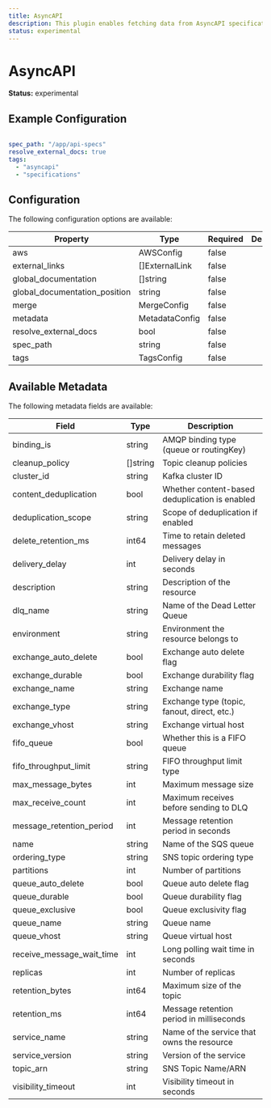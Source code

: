 ```yaml
---
title: AsyncAPI
description: This plugin enables fetching data from AsyncAPI specifications.
status: experimental
---
```


# AsyncAPI

**Status:** experimental

## Example Configuration

```yaml

spec_path: "/app/api-specs"
resolve_external_docs: true
tags:
  - "asyncapi"
  - "specifications"

```

## Configuration
The following configuration options are available:

| Property | Type | Required | Description |
|----------|------|----------|-------------|
| aws | AWSConfig | false |  |
| external_links | []ExternalLink | false |  |
| global_documentation | []string | false |  |
| global_documentation_position | string | false |  |
| merge | MergeConfig | false |  |
| metadata | MetadataConfig | false |  |
| resolve_external_docs | bool | false |  |
| spec_path | string | false |  |
| tags | TagsConfig | false |  |

## Available Metadata

The following metadata fields are available:

| Field | Type | Description |
|-------|------|-------------|
| binding_is | string | AMQP binding type (queue or routingKey) |
| cleanup_policy | []string | Topic cleanup policies |
| cluster_id | string | Kafka cluster ID |
| content_deduplication | bool | Whether content-based deduplication is enabled |
| deduplication_scope | string | Scope of deduplication if enabled |
| delete_retention_ms | int64 | Time to retain deleted messages |
| delivery_delay | int | Delivery delay in seconds |
| description | string | Description of the resource |
| dlq_name | string | Name of the Dead Letter Queue |
| environment | string | Environment the resource belongs to |
| exchange_auto_delete | bool | Exchange auto delete flag |
| exchange_durable | bool | Exchange durability flag |
| exchange_name | string | Exchange name |
| exchange_type | string | Exchange type (topic, fanout, direct, etc.) |
| exchange_vhost | string | Exchange virtual host |
| fifo_queue | bool | Whether this is a FIFO queue |
| fifo_throughput_limit | string | FIFO throughput limit type |
| max_message_bytes | int | Maximum message size |
| max_receive_count | int | Maximum receives before sending to DLQ |
| message_retention_period | int | Message retention period in seconds |
| name | string | Name of the SQS queue |
| ordering_type | string | SNS topic ordering type |
| partitions | int | Number of partitions |
| queue_auto_delete | bool | Queue auto delete flag |
| queue_durable | bool | Queue durability flag |
| queue_exclusive | bool | Queue exclusivity flag |
| queue_name | string | Queue name |
| queue_vhost | string | Queue virtual host |
| receive_message_wait_time | int | Long polling wait time in seconds |
| replicas | int | Number of replicas |
| retention_bytes | int64 | Maximum size of the topic |
| retention_ms | int64 | Message retention period in milliseconds |
| service_name | string | Name of the service that owns the resource |
| service_version | string | Version of the service |
| topic_arn | string | SNS Topic Name/ARN |
| visibility_timeout | int | Visibility timeout in seconds |